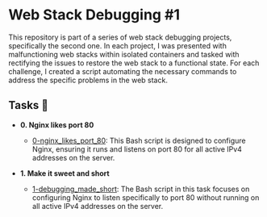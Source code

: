 # Web Stack Debugging #1

This repository is part of a series of web stack debugging projects, specifically the second one. In each project, I was presented with malfunctioning web stacks within isolated containers and tasked with rectifying the issues to restore the web stack to a functional state. For each challenge, I created a script automating the necessary commands to address the specific problems in the web stack.

## Tasks :page_with_curl:

* **0. Nginx likes port 80**
  * [0-nginx_likes_port_80](./0-nginx_likes_port_80): This Bash script is designed to configure Nginx, ensuring it runs and listens on port 80 for all active IPv4 addresses on the server.

* **1. Make it sweet and short**
  * [1-debugging_made_short](./1-debugging_made_short): The Bash script in this task focuses on configuring Nginx to listen specifically to port 80 without running on all active IPv4 addresses on the server.

